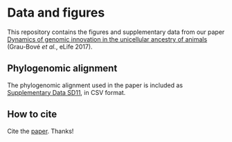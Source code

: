 # Data and figures

This repository contains the figures and supplementary data from our paper [Dynamics of genomic innovation in the unicellular ancestry of animals](https://elifesciences.org/articles/26036) (Grau-Bové *et al.*, eLife 2017).


## Phylogenomic alignment

The phylogenomic alignment used in the paper is included as [Supplementary Data SD11](https://github.com/xgrau/dynamicsinnovation2017/blob/master/suppdata/SD11_phylogenomic_BVD57_dataset.csv), in CSV format.

## How to cite

Cite the [paper](https://elifesciences.org/articles/26036). Thanks!
